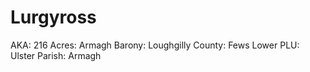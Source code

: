 # Lurgyross

AKA: 216
Acres: Armagh
Barony: Loughgilly
County: Fews Lower
PLU: Ulster
Parish: Armagh